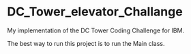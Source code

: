 # DC_Tower_elevator_Challange

My implementation of the DC Tower Coding Challenge for IBM.

The best way to run this project is to run the Main class.
